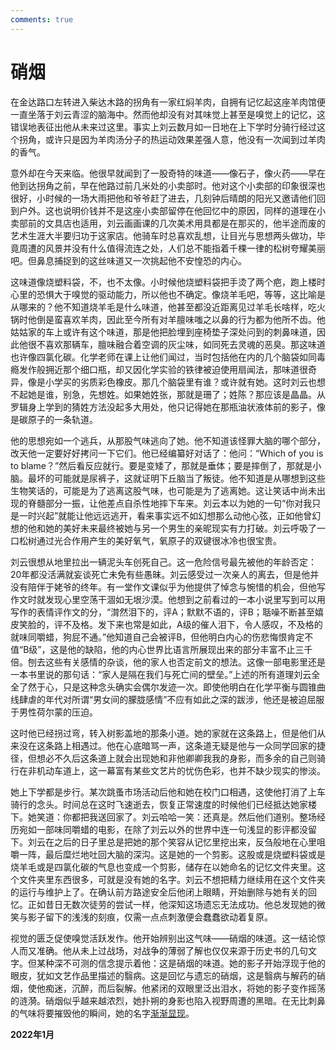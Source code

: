 ```yaml
---
comments: true
---
```


# 硝烟
在金达路口左转进入柴达木路的拐角有一家红焖羊肉，自拥有记忆起这座羊肉馆便一直坐落于刘云青涩的脑海中。然而他却没有对其味觉上甚至是嗅觉上的记忆，这错误地表征出他从未来过这里。事实上刘云数月如一日地在上下学时分骑行经过这个拐角，或许只是因为羊肉汤分子的热运动效果差强人意，他没有一次闻到过羊肉的香气。

意外却在今天来临。他很早就闻到了一股奇特的味道——像石子，像火药——早在他到达拐角之前，早在他路过前几米处的小卖部时。他对这个小卖部的印象很深也很好，小时候的一场大雨把他和爷爷赶了进去，几刻钟后晴朗的阳光又邀请他们回到户外。这也说明价钱并不是这座小卖部留停在他回忆中的原因，同样的道理在小卖部前的文具店也适用，刘云画画课的几次美术用具都是在那买的，他半途而废的艺术生涯大半要归功于这家店。他骑车时总喜欢乱想，让目光与思想两头做功，毕竟周遭的风景并没有什么值得流连之处，人们总不能指着千棵一律的松树夸耀美丽吧。但鼻息捕捉到的这丝味道又一次挑起他不安惶恐的内心。

这味道像烧塑料袋，不，也不太像。小时候他烧塑料袋把手烫了两个疤，跑上楼时心里的恐惧大于嗅觉的驱动能力，所以他也不确定。像烧羊毛吧，等等，这比喻是从哪来的？他不知道烧羊毛是什么味道，他甚至都没近距离见过羊毛长啥样，吃火锅时他倒是蛮喜欢羊肉，因此至今所有对羊膻味嗤之以鼻的行为都为他所不齿。他姑姑家的车上或许有这个味道，那是他把脸埋到座椅垫子深处问到的刺鼻味道，因此他很不喜欢那辆车，膻味融合着空调的灰尘味，如同死去灵魂的恶臭。那这味道也许像四氯化碳。化学老师在课上让他们闻过，当时包括他在内的几个脑袋如同毒瘾发作般拥近那个细口瓶，却又因化学实验的铁律被迫使用扇闻法，那味道很奇异，像是小学买的劣质彩色橡皮。那几个脑袋里有谁？或许就有她。这时刘云也想不起她是谁，别急，先想姓。如果她姓张，那就是珊了；姓陈？那应该是晶晶。从罗辑身上学到的猜姓方法没起多大用处，他只记得她在那瓶油状液体前的影子，像是碳原子的一条轨道。

他的思想宛如一个逃兵，从那股气味逃向了她。他不知道该怪罪大脑的哪个部分，改天他一定要好好拷问一下它们。他已经编纂好对话了：他问：“Which of you is to blame？”然后看反应就行。要是变矮了，那就是垂体；要是摔倒了，那就是小脑。最坏的可能就是尿裤子，这就证明下丘脑当了叛徒。他不知道是从哪想到这些生物笑话的，可能是为了逃离这股气味，也可能是为了逃离她。这让笑话中尚未出现的脊髓部分一振，让他差点自杀性地摔下车来。刘云本以为她的一句“你对我只是一时兴起”就能让他远远逃开，看来事实远不如幻想那么动他心弦，正如他曾幻想的他和她的美好未来最终被她与另一个男生的亲昵现实有力打破。刘云呼吸了一口松树通过光合作用产生的美好氧气，氧原子的双键很冰冷也很宝贵。

刘云很想从地里拉出一辆泥头车创死自己。这一危险信号最先被他的年龄否定：20年都没活满就妄谈死亡未免有些愚昧。刘云感受过一次亲人的离去，但是他并没有陪伴于姥爷的终年。有一堂作文课似乎为他提供了悼念与惋惜的机会，但他写作文时就发现心里空荡干涸如无垠沙漠。他想到之前看过的一本小说里写到可以用写作的表情评作文的分，“潸然泪下的，评A；默默不语的，评B；聒噪不断甚至嬉皮笑脸的，评不及格。发下来也常是如此，A级的催人泪下，令人感叹，不及格的就味同嚼蜡，狗屁不通。”他知道自己会被评B，但他明白内心的伤悲悔恨肯定不值“B级”，这是他的缺陷，他的内心世界比语言所展现出来的部分丰富不止三千倍。刨去这些有关感情的杂谈，他的家人也否定前文的想法。这像一部电影里还是一本书里说的那句话：“家人是隔在我们与死亡间的壁垒。”上述的所有道理刘云全全了然于心，只是这种念头确实会偶尔发迹一次。即使他明白在化学平衡与圆锥曲线肆虐的年代对所谓“男女间的朦胧感情”不应有如此之深的跋涉，他还是被迫屈服于男性荷尔蒙的压迫。

这时他已经拐过弯，转入树影盖地的那条小道。她的家就在这条路上，但是他们从来没在这条路上相遇过。他在心底暗骂一声，这条道无疑是他与一众同学回家的捷径，但想必不久后这条道上就会出现她和非他卿卿我我的身影，而多余的自己则骑行在非机动车道上，这一幕富有某些文艺片的忧伤色彩，也并不缺少现实的惨淡。

她上下学都是步行。某次跳蚤市场活动后他和她在校门口相遇，这使他打消了上车骑行的念头。时间总在这时飞速逝去，恢复正常速度的时候他们已经抵达她家楼下。她笑道：你都把我送回家了。刘云哈哈一笑：还真是。然后他们道别。整场经历宛如一部味同嚼蜡的电影，在除了刘云以外的世界中连一句浅显的影评都没留下。刘云在之后的日子里总是把她的那个笑容从记忆里挖出来，反刍般地在心里咀嚼一阵，最后糜烂地吐回大脑的深沟。这是她的一个剪影。这股或是烧塑料袋或是烧羊毛或是四氯化碳的气息也变成一个剪影，储存在以她命名的记忆文件夹里。这个文件夹里东西很多，可就是没有她的名字。刘云不想把精力继续用在这个文件夹的运行与维护上了。在确认前方路途安全后他闭上眼睛，开始删除与她有关的回忆。正如昔日无数次徒劳的尝试一样，他深知这场遗忘无法成功。他总发现她的微笑与影子留下的浅浅的刻痕，仅需一点点刺激便会蠢蠢欲动着复原。

视觉的匮乏促使嗅觉活跃发作。他开始辨别出这气味——硝烟的味道。这一结论惊人而又准确。他从未上过战场，对战争的薄弱了解也仅仅来源于历史书的几句文字。但某种深不可测的信念提示着他：这是硝烟的味道。她的影子开始浮现于他的眼皮，犹如文艺作品里描述的翳病。这是回忆与遗忘的硝烟，这是翳病与解药的硝烟，使他痴迷，沉醉，而后裂解。他紧闭的双眼里泛出泪水，将她的影子变作摇荡的涟漪。硝烟似乎越来越浓烈，她扑朔的身影也陷入视野周遭的黑暗。在无比刺鼻的气味将要摧毁他的瞬间，她的名字[渐渐显现](Vanishment.md)。

__2022年1月__